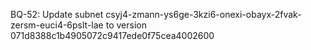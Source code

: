 BQ-52: Update subnet csyj4-zmann-ys6ge-3kzi6-onexi-obayx-2fvak-zersm-euci4-6pslt-lae to version 071d8388c1b4905072c9417ede0f75cea4002600

